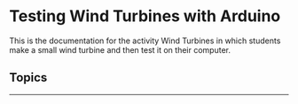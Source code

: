 # Testing Wind Turbines with Arduino

This is the documentation for the activity Wind Turbines in which students make a small wind turbine and then test it on their computer.

## Topics

---


